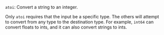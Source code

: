`atoi`: Convert a string to an integer.

Only `atoi` requires that the input be a specific type. The others will attempt
to convert from any type to the destination type. For example, `int64` can convert
floats to ints, and it can also convert strings to ints.